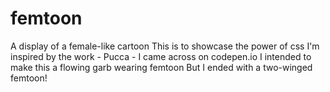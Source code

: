 # femtoon
A display of a female-like cartoon
This is to showcase the power of css
I'm inspired by the work - Pucca - I came across on codepen.io
I intended to make this a flowing garb wearing femtoon
But I ended with a two-winged femtoon!
